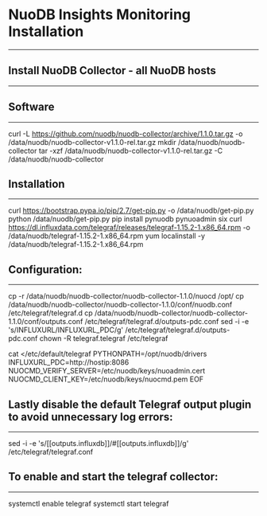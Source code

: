 # NuoDB Insights Monitoring Installation
********************************************
## Install NuoDB Collector - all NuoDB hosts
*******************************************
## Software
********
curl -L https://github.com/nuodb/nuodb-collector/archive/1.1.0.tar.gz -o /data/nuodb/nuodb-collector-v1.1.0-rel.tar.gz
mkdir /data/nuodb/nuodb-collector
tar -xzf /data/nuodb/nuodb-collector-v1.1.0-rel.tar.gz -C /data/nuodb/nuodb-collector

## Installation
*************
curl https://bootstrap.pypa.io/pip/2.7/get-pip.py -o /data/nuodb/get-pip.py
python /data/nuodb/get-pip.py
pip install pynuodb pynuoadmin six
curl https://dl.influxdata.com/telegraf/releases/telegraf-1.15.2-1.x86_64.rpm -o /data/nuodb/telegraf-1.15.2-1.x86_64.rpm
yum localinstall -y /data/nuodb/telegraf-1.15.2-1.x86_64.rpm

## Configuration:
**************
cp -r /data/nuodb/nuodb-collector/nuodb-collector-1.1.0/nuocd /opt/
cp /data/nuodb/nuodb-collector/nuodb-collector-1.1.0/conf/nuodb.conf /etc/telegraf/telegraf.d
cp /data/nuodb/nuodb-collector/nuodb-collector-1.1.0/conf/outputs.conf /etc/telegraf/telegraf.d/outputs-pdc.conf
sed -i -e 's/INFLUXURL/INFLUXURL_PDC/g' /etc/telegraf/telegraf.d/outputs-pdc.conf
chown -R telegraf.telegraf /etc/telegraf

cat <<EOF >/etc/default/telegraf
PYTHONPATH=/opt/nuodb/drivers
INFLUXURL_PDC=http://hostip:8086
NUOCMD_VERIFY_SERVER=/etc/nuodb/keys/nuoadmin.cert
NUOCMD_CLIENT_KEY=/etc/nuodb/keys/nuocmd.pem
EOF

## Lastly disable the default Telegraf output plugin to avoid unnecessary log errors:
************************************************************************************
sed -i -e 's/\[\[outputs\.influxdb\]\]/#\[\[outputs\.influxdb\]\]/g' /etc/telegraf/telegraf.conf

## To enable and start the telegraf collector:
********************************************
systemctl enable telegraf
systemctl start telegraf